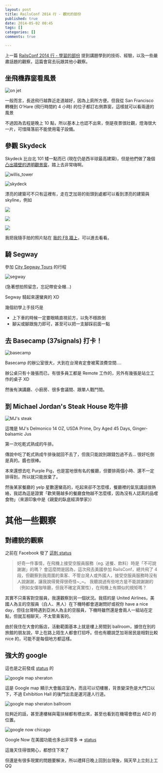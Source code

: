 ```yaml
---
layout: post
title: RailsConf 2014 行 - 觀光的部份
published: true
date: 2014-05-02 00:45
tags: []
categories: []
comments: true

---
```

上一篇 [RailsConf 2014 行 - 學習的部份](http://ascendbruce.logdown.com/posts/195380-railsconf-2014-chicago-what-i-learned) 提到講題學到的技術、經驗，以及一些嚴肅話題的觀察，這篇會寫去玩跟其他小觀察。

## 坐飛機靠窗看風景

![on jet](https://lh5.googleusercontent.com/-ZUqYA3TpSFw/U2LpjnOfvyI/AAAAAAAABzc/le19RT2b4fk/w568-h760-no/on_jet.jpg)

一般而言，長途飛行越靠近走道越好，因為上廁所方便。但我從 San Francisco 轉機到 O'Hare (飛行時間約 4 小時) 的位子都訂右側靠窗，這樣就可以看兩邊的風景

不過因為去程是晚上 10 點，所以基本上也認不出來，倒是夜景很壯觀，燈海很大一片，可惜降落前不能使用電子設備。

## 參觀 Skydeck

Skydeck 比台北 101 矮一點而已 (現在仍是西半球最高建築)，但是他們做了幾個 [凸出牆壁的透明觀景窗](http://www.gizmotrix.com/article/244/The-Vertigo-Inducing-Skydeck-Ledge/)，踏上去非常嗨啊。

![willis_tower](https://lh3.googleusercontent.com/-Wnkikvd8MvE/U2IIhJrNIjI/AAAAAAAAByI/qrPLROzxc8I/w1076-h804-no/willis_tower.jpg)

![skydeck](https://lh3.googleusercontent.com/-EnPUbrQ8qM4/U2IIgxgeZSI/AAAAAAAAByM/jcBgUVJdax0/w1076-h804-no/skydeck.jpg)

漂亮的建築可不只有這裡有，走在芝加哥的街頭到處都可以看到漂亮的建築與 skyline，例如

![](https://fbcdn-sphotos-e-a.akamaihd.net/hphotos-ak-prn2/t31.0-8/1548129_803784246300227_2219066079527505278_o.jpg)

![](https://fbcdn-sphotos-h-a.akamaihd.net/hphotos-ak-ash4/t31.0-8/1402003_803784762966842_4835280778670170210_o.jpg)

![](https://fbcdn-sphotos-e-a.akamaihd.net/hphotos-ak-ash3/t31.0-8/1973386_803784826300169_4348969346959539119_o.jpg)

我把我隨手拍的照片貼在 [我的 FB 牆上](https://www.facebook.com/ascendbruce/posts/803785672966751)，可以進去看看。

## 騎 Segway

參加 [City Segway Tours](http://citysegwaytours.com/) 的行程

![segway](https://lh6.googleusercontent.com/-P5WWGpzz8hE/U2IIfZBuHiI/AAAAAAAABx0/7uEfTaqM_DU/w601-h804-no/segway.jpg)

(急著想拍照留念，忘記帶安全帽...)

Segway 騎起來還蠻爽的 XD

幾個初學上手技巧是

* 上下車的時候一定要眼睛直視前方，以免不穩跌倒
* 腳尖或腳跟施力即可，甚至可以把一支腳踩前面一點

## 去 Basecamp (37signals) 打卡！

![basecamp](https://lh5.googleusercontent.com/-ErIph26gNYY/U2IIf4e1WZI/AAAAAAAABx4/SuaTAi24X-c/w603-h804-no/basecamp.jpg)

Basecamp 的辦公室很大，大到在台灣肯定會被罵浪費空間....

辦公桌只有十幾張而已，有很多員工都是 Remote 工作的，另外有幾張是站立工作的桌子 XD

然後有演講廳、小廚房、很多會議間、跟單人戰鬥間。

## 到 Michael Jordan's Steak House 吃牛排

![MJ's steak](https://lh4.googleusercontent.com/-p-sFrLtfc1E/U2IIfC10baI/AAAAAAAABx8/NJTQpSD3lLg/w1076-h804-no/mj_steak.jpg)

這塊是 MJ's Delmonico
14 OZ, USDA Prime, Dry Aged 45 Days, Ginger-balsamic Jus

第一次吃乾式熟成的牛排。

傳說中吃了乾式熟成牛排後就回不去了，但我只能說別跟錢包過不去... 很好吃倒是真的。醬也很棒。

本來還想去吃 Purple Pig，也是當地很有名的餐廳，但要排兩個小時、還不一定排得到，所以就只能放棄了。

然後某家餐廳的 yelp 星數還蠻高的，吃起來卻不怎麼樣，餐廳裡的氣氛講話很熱絡，我認為這是證實「歡笑聲越多的餐廳食物越不怎麼樣，因為沒有人認真的品嚐食物」（來源印象中是《親愛的臥底經濟學家》）

# 其他一些觀察

## 對禮貌的觀察

之前在 Facebook 發了 [這則 status](https://www.facebook.com/ascendbruce/posts/802758779736107?stream_)

> 好奇一件事情，在飛機上接受空服員服務（eg. 送餐、飲料）時是「不可說謝謝」的嗎？
> 會這麼問是因為，這次飛去美國參加 RailsConf，總共飛了 4 段，但觀察到我周圍的乘客、不管台灣人或外國人，接受空服員服務時沒有人說謝謝，讓我說得覺得很奇怪~_~。
> 我聽說過有些地方是不能說謝謝的（例如女僕咖啡廳，但我不確定真實性），在飛機上有類似的規矩嗎？

其實不只乘客對空服員，我還觀察到另一個狀況。我搭的是 United Airlines，美國人為主的空服員（白人、黑人）在下機時都會道謝問好或祝你 have a nice day，但往台灣時遇到亞洲人為主的空服員，下機時雖然還是會兩人一組站在定點，但就互相聊天，不太管乘客的。

由於我住在大會的飯店，活動範圍基本上就是樓上房間到 ballroom，據住在別的旅館的朋友說，早上在路上陌生人都會打招呼。但也有聽說芝加哥居民是相對比較 nice 的，可能不是每個地方都這樣。

## 強大的 google

這也是之前發成 [status](https://www.facebook.com/ascendbruce/posts/802127363132582?stream_) 的

![google map sheraton](https://lh3.googleusercontent.com/-3Go64LOWigE/U2Lir38JtiI/AAAAAAAABy8/LhcHHfiIvUQ/w918-h612-no/google_map_sheraton.gif)

這是 Google map 顯示大會飯店室內，而且可以切樓層，背景變深色是大門口以下，不過 Exhibition Hall 的後門出去是運河邊人行道。

![google map sheraton ballroom](https://fbcdn-sphotos-a-a.akamaihd.net/hphotos-ak-ash3/t1.0-9/10246505_802127343132584_5232103634049592117_n.jpg)

拉夠近的話，甚至連樓梯與電扶梯都有標出來，甚至也看到在機場會標出 AED 的位置。

![google now chicago](https://fbcdn-sphotos-d-a.akamaihd.net/hphotos-ak-frc3/v/t1.0-9/10251920_804668322878486_3226301961165871383_n.jpg?oh=a534f10927012f1ae39b13c0f83b1907&oe=53C2B4D1&__gda__=1406088385_6f4ddd50805b5acf389475312aa30436)

Google Now 在美國功能也多出非常多 => [status](https://www.facebook.com/photo.php?fbid=804668322878486&set=a.107325685946090.13909.100000059775380&type=1&theater)

這幾天住得很開心，都想住下來了

但還是有很多現實的問題要解決，所以禮拜日晚上回到台灣後，隔天早上立刻上工 QQ
